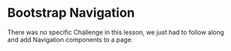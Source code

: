# Bootstrap Navigation

There was no specific Challenge in this lesson, we just had to follow along and add Navigation components to a page.

